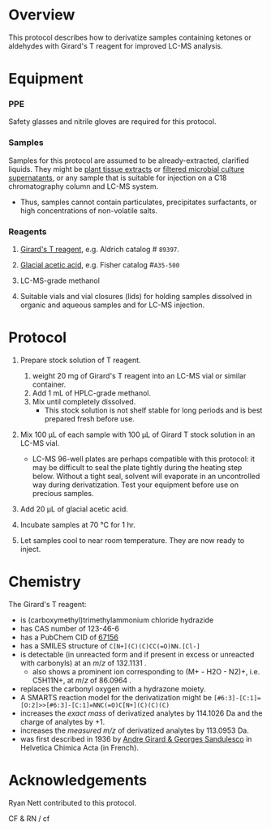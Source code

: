 # Overview

This protocol describes how to derivatize samples containing ketones or aldehydes with Girard's T reagent for improved LC-MS analysis. 

# Equipment

### PPE
Safety glasses and nitrile gloves are required for this protocol.

### Samples

Samples for this protocol are assumed to be already-extracted, clarified liquids.  They might be [plant tissue extracts](general_metabolite_extraction_from_plant_tissue.md) or [filtered microbial culture supernatants](ht_sample_filtration_protocol.md), or any sample that is suitable for injection on a C18 chromatography column and LC-MS system.

* Thus, samples cannot contain particulates, precipitates surfactants, or high concentrations of non-volatile salts.


### Reagents

1. [Girard's T reagent](https://www.sigmaaldrich.com/catalog/product/sial/89397?lang=en&region=US), e.g. Aldrich catalog # `89397`.

2. [Glacial acetic acid](https://www.fishersci.com/shop/products/acetic-acid-glacial-hplc-fisher-chemical/A35500), e.g. Fisher catalog #`A35-500`

3. LC-MS-grade methanol

4. Suitable vials and vial closures (lids) for holding samples dissolved in organic and aqueous samples and for LC-MS injection.


# Protocol

1. Prepare stock solution of T reagent.
	1. weight 20 mg of Girard's T reagent into an LC-MS vial or similar container.
	2. Add 1 mL of HPLC-grade methanol.
	3. Mix until completely dissolved.
		* This stock solution is not shelf stable for long periods and is best prepared fresh before use.

2. Mix 100 &mu;L of each sample with 100 &mu;L of Girard T stock solution in an LC-MS vial.
	* LC-MS 96-well plates are perhaps compatible with this protocol: it may be difficult to seal the plate tightly during the heating step below.  Without a tight seal, solvent will evaporate in an uncontrolled way during derivatization.  Test your equipment before use on precious samples.

3. Add 20 &mu;L of glacial acetic acid.

4. Incubate samples at 70 &deg;C for 1 hr.

5. Let samples cool to near room temperature.  They are now ready to inject.

# Chemistry

The Girard's T reagent:

* is (carboxymethyl)trimethylammonium chloride hydrazide
* has CAS number of 123-46-6 
* has a PubChem CID of [67156](https://pubchem.ncbi.nlm.nih.gov/compound/67156)
* has a SMILES structure of `C[N+](C)(C)CC(=O)NN.[Cl-]`
* is detectable (in unreacted form and if present in excess or unreacted with carbonyls) at an $m/z$ of 132.1131 .
	* also shows a prominent ion corresponding to (M+ - H2O - N2)+, i.e. C5H11N+, at $m/z$ of 86.0964 .
* replaces the carbonyl oxygen with a hydrazone moiety.
* A SMARTS reaction model for the derivatization might be `[#6:3]-[C:1]=[O:2]>>[#6:3]-[C:1]=NNC(=O)C[N+](C)(C)(C)`
* increases the _exact mass_ of derivatized analytes by 114.1026 Da and the charge of analytes by +1. 
* increases the _measured m/z_ of derivatized analytes by 113.0953 Da.
* was first described in 1936 by [Andre Girard & Georges Sandulesco](http://dx.doi.org/10.1002/hlca.193601901148) in Helvetica Chimica Acta (in French).

# Acknowledgements

Ryan Nett contributed to this protocol.

CF & RN / cf
	

